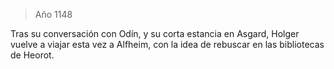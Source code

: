 > Año 1148

Tras su conversación con Odín, y su corta estancia en Asgard, Holger vuelve a viajar esta vez a Alfheim, con la idea de rebuscar en las bibliotecas de Heorot.